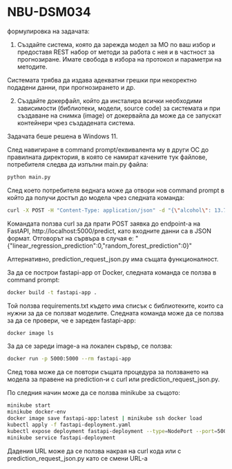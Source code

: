 # NBU-DSM034

формулировка на задачата:
1. Създайте система, която да зарежда модел за МО по ваш избор и предоставя REST набор от методи за работа с нея и в частност за прогнозиране. Имате свобода в избора на протокол и параметри на методите.

Системата трябва да издава адекватни грешки при некоректно подадени данни, при прогнозирането и др.

2. Създайте докерфайл, който да инсталира всички необходими зависимости (библиотеки, модели, source code) за системата и при създаване на снимка (image) от докервайла да може да се запускат контейнери чрез създадената система.


Задачата беше решена в Windows 11.

След навигиране в command prompt/еквивалента му в други ОС до правилната директория, в която се намират качените тук файлове, потребителя следва да изпълни main.py файла:

``` bash
python main.py
```

След което потребителя веднага може да отвори нов command prompt в който да получи достъп до модела чрез следната команда:

``` bash
curl -X POST -H "Content-Type: application/json" -d "{\"alcohol\": 13.75, \"malic_acid\": 1.73, \"ash\": 2.41, \"alcalinity_of_ash\": 16.0, \"magnesium\": 89.0, \"total_phenols\": 2.6, \"flavanoids\": 2.76, \"nonflavanoid_phenols\": 0.29, \"proanthocyanins\": 1.81, \"color_intensity\": 5.6, \"hue\": 1.15, \"od280_od315_of_diluted_wines\": 2.9, \"proline\": 1320.0}" http://localhost:5000/predict
```

Kомандата ползва curl за да прати POST заявка до endpoint-a на FastAPI, http://localhost:5000/predict, като входните данни са в JSON формат. Отговорът на сървъра в случая е: 
"{"linear_regression_prediction":0,"random_forest_prediction":0}"

Алтернативно, prediction_request_json.py има същата функционалност.

За да се построи fastapi-app от Docker, следната команда се ползва в command prompt:
``` bash
docker build -t fastapi-app .
```
Той ползва requirements.txt където има списък с библиотеките, които са нужни за да се ползват моделите. Следната команда може да се ползва за да се провери, че е зареден fastapi-app:

``` bash
docker image ls
```

За да се зареди image-а на локален сървър, се ползва:
``` bash
docker run -p 5000:5000 --rm fastapi-app
```
След това може да се повтори същата процедура за ползването на модела за правене на prediction-и с curl или prediction_request_json.py.

По следния начин може да се ползва minikube за същото:

``` bash
minikube start
minikube docker-env
docker image save fastapi-app:latest | minikube ssh docker load
kubectl apply -f fastapi-deployment.yaml
kubectl expose deployment fastapi-deployment --type=NodePort --port=5000
minikube service fastapi-deployment
```
Дадения URL може да се ползва накрая на curl кода или с prediction_request_json.py като се смени URL-a
